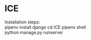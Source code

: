 # ICE
Installation steps:  
pipenv install django 
cd ICE 
pipenv shell  
python manage.py runserver 
